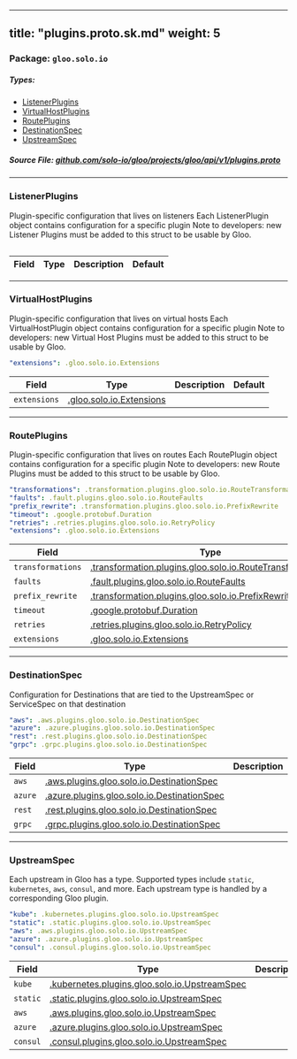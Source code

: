 
---
title: "plugins.proto.sk.md"
weight: 5
---

<!-- Code generated by solo-kit. DO NOT EDIT. -->


### Package: `gloo.solo.io` 
##### Types:


- [ListenerPlugins](#ListenerPlugins)
- [VirtualHostPlugins](#VirtualHostPlugins)
- [RoutePlugins](#RoutePlugins)
- [DestinationSpec](#DestinationSpec)
- [UpstreamSpec](#UpstreamSpec)
  



##### Source File: [github.com/solo-io/gloo/projects/gloo/api/v1/plugins.proto](https://github.com/solo-io/gloo/blob/master/projects/gloo/api/v1/plugins.proto)





---
### <a name="ListenerPlugins">ListenerPlugins</a>

 
Plugin-specific configuration that lives on listeners
Each ListenerPlugin object contains configuration for a specific plugin
Note to developers: new Listener Plugins must be added to this struct
to be usable by Gloo.

```yaml

```

| Field | Type | Description | Default |
| ----- | ---- | ----------- |----------- | 




---
### <a name="VirtualHostPlugins">VirtualHostPlugins</a>

 
Plugin-specific configuration that lives on virtual hosts
Each VirtualHostPlugin object contains configuration for a specific plugin
Note to developers: new Virtual Host Plugins must be added to this struct
to be usable by Gloo.

```yaml
"extensions": .gloo.solo.io.Extensions

```

| Field | Type | Description | Default |
| ----- | ---- | ----------- |----------- | 
| `extensions` | [.gloo.solo.io.Extensions](../extensions.proto.sk#Extensions) |  |  |




---
### <a name="RoutePlugins">RoutePlugins</a>

 
Plugin-specific configuration that lives on routes
Each RoutePlugin object contains configuration for a specific plugin
Note to developers: new Route Plugins must be added to this struct
to be usable by Gloo.

```yaml
"transformations": .transformation.plugins.gloo.solo.io.RouteTransformations
"faults": .fault.plugins.gloo.solo.io.RouteFaults
"prefix_rewrite": .transformation.plugins.gloo.solo.io.PrefixRewrite
"timeout": .google.protobuf.Duration
"retries": .retries.plugins.gloo.solo.io.RetryPolicy
"extensions": .gloo.solo.io.Extensions

```

| Field | Type | Description | Default |
| ----- | ---- | ----------- |----------- | 
| `transformations` | [.transformation.plugins.gloo.solo.io.RouteTransformations](../plugins/transformation/transformation.proto.sk#RouteTransformations) |  |  |
| `faults` | [.fault.plugins.gloo.solo.io.RouteFaults](../plugins/faultinjection/fault.proto.sk#RouteFaults) |  |  |
| `prefix_rewrite` | [.transformation.plugins.gloo.solo.io.PrefixRewrite](../plugins/transformation/prefix_rewrite.proto.sk#PrefixRewrite) |  |  |
| `timeout` | [.google.protobuf.Duration](https://developers.google.com/protocol-buffers/docs/reference/csharp/class/google/protobuf/well-known-types/duration) |  |  |
| `retries` | [.retries.plugins.gloo.solo.io.RetryPolicy](../plugins/retries/retries.proto.sk#RetryPolicy) |  |  |
| `extensions` | [.gloo.solo.io.Extensions](../extensions.proto.sk#Extensions) |  |  |




---
### <a name="DestinationSpec">DestinationSpec</a>

 
Configuration for Destinations that are tied to the UpstreamSpec or ServiceSpec on that destination

```yaml
"aws": .aws.plugins.gloo.solo.io.DestinationSpec
"azure": .azure.plugins.gloo.solo.io.DestinationSpec
"rest": .rest.plugins.gloo.solo.io.DestinationSpec
"grpc": .grpc.plugins.gloo.solo.io.DestinationSpec

```

| Field | Type | Description | Default |
| ----- | ---- | ----------- |----------- | 
| `aws` | [.aws.plugins.gloo.solo.io.DestinationSpec](../plugins/aws/aws.proto.sk#DestinationSpec) |  |  |
| `azure` | [.azure.plugins.gloo.solo.io.DestinationSpec](../plugins/azure/azure.proto.sk#DestinationSpec) |  |  |
| `rest` | [.rest.plugins.gloo.solo.io.DestinationSpec](../plugins/rest/rest.proto.sk#DestinationSpec) |  |  |
| `grpc` | [.grpc.plugins.gloo.solo.io.DestinationSpec](../plugins/grpc/grpc.proto.sk#DestinationSpec) |  |  |




---
### <a name="UpstreamSpec">UpstreamSpec</a>

 
Each upstream in Gloo has a type. Supported types include `static`, `kubernetes`, `aws`, `consul`, and more.
Each upstream type is handled by a corresponding Gloo plugin.

```yaml
"kube": .kubernetes.plugins.gloo.solo.io.UpstreamSpec
"static": .static.plugins.gloo.solo.io.UpstreamSpec
"aws": .aws.plugins.gloo.solo.io.UpstreamSpec
"azure": .azure.plugins.gloo.solo.io.UpstreamSpec
"consul": .consul.plugins.gloo.solo.io.UpstreamSpec

```

| Field | Type | Description | Default |
| ----- | ---- | ----------- |----------- | 
| `kube` | [.kubernetes.plugins.gloo.solo.io.UpstreamSpec](../plugins/kubernetes/kubernetes.proto.sk#UpstreamSpec) |  |  |
| `static` | [.static.plugins.gloo.solo.io.UpstreamSpec](../plugins/static/static.proto.sk#UpstreamSpec) |  |  |
| `aws` | [.aws.plugins.gloo.solo.io.UpstreamSpec](../plugins/aws/aws.proto.sk#UpstreamSpec) |  |  |
| `azure` | [.azure.plugins.gloo.solo.io.UpstreamSpec](../plugins/azure/azure.proto.sk#UpstreamSpec) |  |  |
| `consul` | [.consul.plugins.gloo.solo.io.UpstreamSpec](../plugins/consul/consul.proto.sk#UpstreamSpec) |  |  |





<!-- Start of HubSpot Embed Code -->
<script type="text/javascript" id="hs-script-loader" async defer src="//js.hs-scripts.com/5130874.js"></script>
<!-- End of HubSpot Embed Code -->
